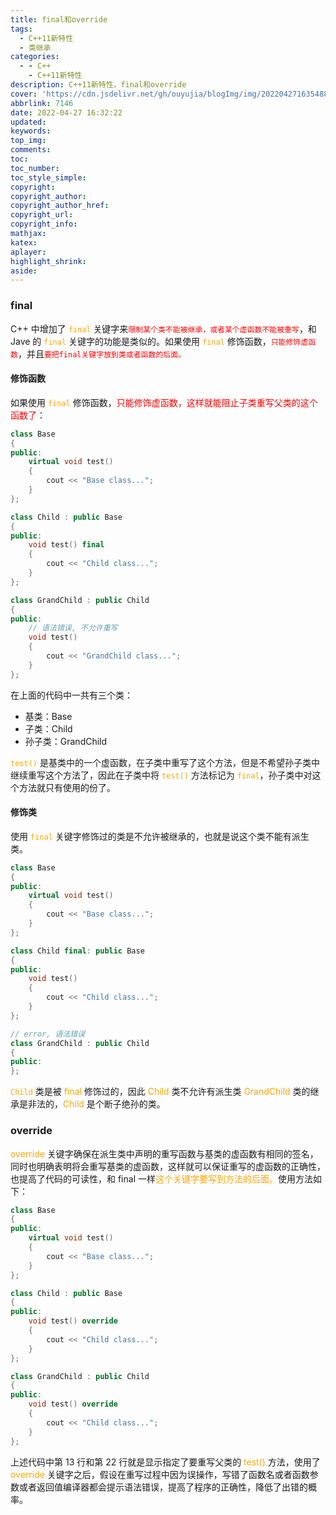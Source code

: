 ```yaml
---
title: final和override
tags:
  - C++11新特性
  - 类继承
categories:
  - - C++
    - C++11新特性
description: C++11新特性，final和override
cover: 'https://cdn.jsdelivr.net/gh/ouyujia/blogImg/img/202204271635488.jpg'
abbrlink: 7146
date: 2022-04-27 16:32:22
updated:
keywords:
top_img:
comments:
toc:
toc_number:
toc_style_simple:
copyright:
copyright_author:
copyright_author_href:
copyright_url:
copyright_info:
mathjax:
katex:
aplayer:
highlight_shrink:
aside:
---
```


### final

C++ 中增加了 <font color='orange'>`final` </font>关键字来<font color='red'>`限制某个类不能被继承，或者某个虚函数不能被重写`</font>，和 Jave 的 <font color='orange'>`final`</font> 关键字的功能是类似的。如果使用 <font color='orange'>`final` </font>修饰函数，<font color='red'>`只能修饰虚函数`</font>，并且<font color='red'>`要把final关键字放到类或者函数的后面。`</font>

#### 修饰函数

如果使用 <font color='orange'>`final` </font>修饰函数，<font color='red'>只能修饰虚函数，这样就能阻止子类重写父类的这个函数了</font>：

```C++
class Base
{
public:
    virtual void test()
    {
        cout << "Base class...";
    }
};

class Child : public Base
{
public:
    void test() final
    {
        cout << "Child class...";
    }
};

class GrandChild : public Child
{
public:
    // 语法错误, 不允许重写
    void test()
    {
        cout << "GrandChild class...";
    }
};   
```

在上面的代码中一共有三个类：

- 基类：Base
- 子类：Child
- 孙子类：GrandChild

<font color='orange'>`test()` </font>是基类中的一个虚函数，在子类中重写了这个方法，但是不希望孙子类中继续重写这个方法了，因此在子类中将 <font color='orange'>`test()` </font>方法标记为 <font color='orange'>`final`</font>，孙子类中对这个方法就只有使用的份了。

#### 修饰类

使用 <font color='orange'>`final` </font>关键字修饰过的类是不允许被继承的，也就是说这个类不能有派生类。

```C++
class Base
{
public:
    virtual void test()
    {
        cout << "Base class...";
    }
};

class Child final: public Base
{
public:
    void test()
    {
        cout << "Child class...";
    }
};

// error, 语法错误
class GrandChild : public Child
{
public:
};
```

<font color='orange'>`Child` </font>类是被 <font color='orange'>final </font>修饰过的，因此 <font color='orange'>Child </font>类不允许有派生类 <font color='orange'>GrandChild </font>类的继承是非法的，<font color='orange'>Child </font>是个断子绝孙的类。

### override

<font color='orange'>override </font>关键字确保在派生类中声明的重写函数与基类的虚函数有相同的签名，同时也明确表明将会重写基类的虚函数，这样就可以保证重写的虚函数的正确性，也提高了代码的可读性，和 final 一样<font color='orange'>这个关键字要写到方法的后面。</font>使用方法如下：

```C++
class Base
{
public:
    virtual void test()
    {
        cout << "Base class...";
    }
};

class Child : public Base
{
public:
    void test() override
    {
        cout << "Child class...";
    }
};

class GrandChild : public Child
{
public:
    void test() override
    {
        cout << "Child class...";
    }
};
```

上述代码中第 13 行和第 22 行就是显示指定了要重写父类的<font color='orange'> test()</font> 方法，使用了<font color='orange'> override </font>关键字之后，假设在重写过程中因为误操作，写错了函数名或者函数参数或者返回值编译器都会提示语法错误，提高了程序的正确性，降低了出错的概率。
